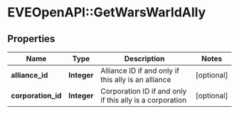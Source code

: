 # EVEOpenAPI::GetWarsWarIdAlly

## Properties
Name | Type | Description | Notes
------------ | ------------- | ------------- | -------------
**alliance_id** | **Integer** | Alliance ID if and only if this ally is an alliance | [optional] 
**corporation_id** | **Integer** | Corporation ID if and only if this ally is a corporation | [optional] 


